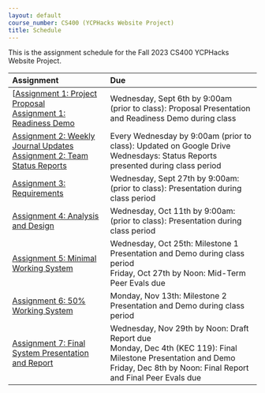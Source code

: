```yaml
---
layout: default
course_number: CS400 (YCPHacks Website Project)
title: Schedule
---
```


This is the assignment schedule for the Fall 2023 CS400 YCPHacks Website Project. 

**Assignment** | **Due**
:--------------|:---------
[[Assignment 1: Project Proposal](../../assign/assign01.html)<br>[Assignment 1: Readiness Demo](../../assign/assign01.html)  | Wednesday, Sept 6th by 9:00am (prior to class): Proposal Presentation and Readiness Demo during class
[Assignment 2: Weekly Journal Updates](../../assign/assign02.html)<br>[Assignment 2: Team Status Reports](../../assign/assign02.html) | Every Wednesday by 9:00am (prior to class): Updated on Google Drive<br> Wednesdays: Status Reports presented during class period
[Assignment 3: Requirements](../../assign/assign03.html)                   | Wednesday, Sept 27th by 9:00am: (prior to class): Presentation during class period
[Assignment 4: Analysis and Design](../../assign/assign04.html)            | Wednesday, Oct 11th by 9:00am: (prior to class): Presentation during class period
[Assignment 5: Minimal Working System](../../assign/assign05.html)         | Wednesday, Oct 25th: Milestone 1 Presentation and Demo during class period<br>Friday, Oct 27th by Noon: Mid-Term Peer Evals due
[Assignment 6: 50% Working System](../../assign/assign06.html)             | Monday, Nov 13th: Milestone 2 Presentation and Demo during class period
[Assignment 7: Final System Presentation and Report](../../assign/assign07.html) | Wednesday, Nov 29th by Noon: Draft Report due<br>Monday, Dec 4th (KEC 119): Final Milestone Presentation and Demo<br>Friday, Dec 8th by Noon: Final Report and Final Peer Evals due